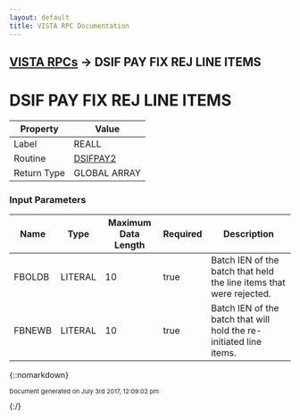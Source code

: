 ```yaml
---
layout: default
title: VISTA RPC Documentation
---
```


## [VISTA RPCs](TableOfContents) &#8594; DSIF PAY FIX REJ LINE ITEMS
# DSIF PAY FIX REJ LINE ITEMS



Property | Value
--- | ---
Label | REALL
Routine | [DSIFPAY2](http://code.osehra.org/dox/Routine_DSIFPAY2_source.html)
Return Type | GLOBAL ARRAY


### Input Parameters

Name | Type | Maximum Data Length | Required | Description
--- | --- | --- | --- | ---
FBOLDB | LITERAL | 10 | true | Batch IEN of the batch that held the line items that were rejected.
FBNEWB | LITERAL | 10 | true | Batch IEN of the batch that will hold the re-initiated line items.



{::nomarkdown} <br/><p style="font-size: 11px">Document generated on July 3rd 2017, 12:09:02 pm</p>{:/}